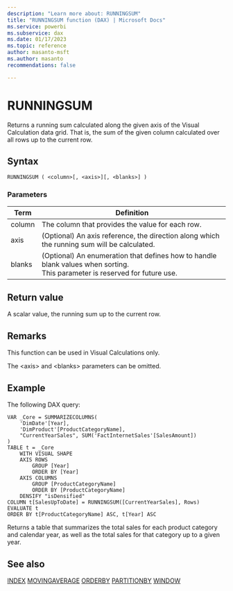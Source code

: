```yaml
---
description: "Learn more about: RUNNINGSUM"
title: "RUNNINGSUM function (DAX) | Microsoft Docs"
ms.service: powerbi
ms.subservice: dax
ms.date: 01/17/2023
ms.topic: reference
author: masanto-msft
ms.author: masanto
recommendations: false

---
```


# RUNNINGSUM

Returns a running sum calculated along the given axis of the Visual Calculation data grid. That is, the sum of the given column calculated over all rows up to the current row.

## Syntax

```dax
RUNNINGSUM ( <column>[, <axis>][, <blanks>] )
```

### Parameters

|Term|Definition|
|--------|--------------|
|column|The column that provides the value for each row.|
|axis|(Optional) An axis reference, the direction along which the running sum will be calculated.|
|blanks|(Optional) An enumeration that defines how to handle blank values when sorting. </br>This parameter is reserved for future use.|

## Return value

A scalar value, the running sum up to the current row.

## Remarks

This function can be used in Visual Calculations only.

The \<axis> and \<blanks> parameters can be omitted.

## Example

The following DAX query:

```dax
VAR _Core = SUMMARIZECOLUMNS(
	'DimDate'[Year],
	'DimProduct'[ProductCategoryName],
    "CurrentYearSales", SUM('FactInternetSales'[SalesAmount])
)
TABLE t = _Core
	WITH VISUAL SHAPE
	AXIS ROWS
		GROUP [Year]
		ORDER BY [Year]
	AXIS COLUMNS
		GROUP [ProductCategoryName]
		ORDER BY [ProductCategoryName]
	DENSIFY "isDensified"
COLUMN t[SalesUpToDate] = RUNNINGSUM([CurrentYearSales], Rows)
EVALUATE t
ORDER BY t[ProductCategoryName] ASC, t[Year] ASC
```

Returns a table that summarizes the total sales for each product category and calendar year, as well as the total sales for that category up to a given year.

## See also

[INDEX](index-function-dax.md)
[MOVINGAVERAGE](movingaverage-function-dax.md)
[ORDERBY](orderby-function-dax.md)
[PARTITIONBY](partitionby-function-dax.md)
[WINDOW](window-function-dax.md)

